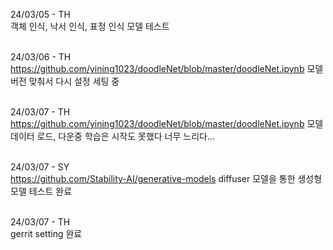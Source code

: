 24/03/05 - TH <br>
객체 인식, 낙서 인식, 표정 인식 모델 테스트
<br><br>

24/03/06 - TH <br>
https://github.com/yining1023/doodleNet/blob/master/doodleNet.ipynb
모델 버전 맞춰서 다시 설정 세팅 중
<br><br>


24/03/07 - TH <br>
https://github.com/yining1023/doodleNet/blob/master/doodleNet.ipynb
모델 데이터 로드, 다운중 학습은 시작도 못했다 너무 느리다...
<br><br>

24/03/07 - SY <br>
https://github.com/Stability-AI/generative-models
diffuser 모델을 통한 생성형 모델 테스트 완료
<br><br>

24/03/07 - TH <br>
gerrit setting 완료